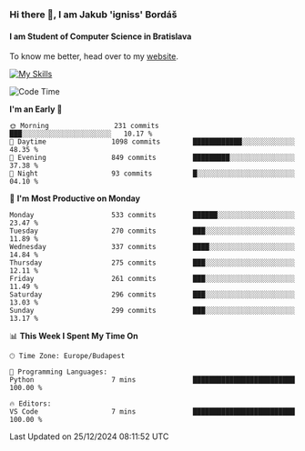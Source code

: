 ### Hi there 👋, I am Jakub 'igniss' Bordáš

#### I am Student of Computer Science in Bratislava
To know me better, head over to my [website](https://bordas.sk).

[![My Skills](https://skillicons.dev/icons?i=js,html,css,figma,svelte,java,kotlin,python,postgresql,typescript,nest,nodejs)](https://bordas.sk)


<!--START_SECTION:waka-->
![Code Time](http://img.shields.io/badge/Code%20Time-1%2C612%20hrs%2033%20mins-blue)

**I'm an Early 🐤** 

```text
🌞 Morning                231 commits         ███░░░░░░░░░░░░░░░░░░░░░░   10.17 % 
🌆 Daytime                1098 commits        ████████████░░░░░░░░░░░░░   48.35 % 
🌃 Evening                849 commits         █████████░░░░░░░░░░░░░░░░   37.38 % 
🌙 Night                  93 commits          █░░░░░░░░░░░░░░░░░░░░░░░░   04.10 % 
```
📅 **I'm Most Productive on Monday** 

```text
Monday                   533 commits         ██████░░░░░░░░░░░░░░░░░░░   23.47 % 
Tuesday                  270 commits         ███░░░░░░░░░░░░░░░░░░░░░░   11.89 % 
Wednesday                337 commits         ████░░░░░░░░░░░░░░░░░░░░░   14.84 % 
Thursday                 275 commits         ███░░░░░░░░░░░░░░░░░░░░░░   12.11 % 
Friday                   261 commits         ███░░░░░░░░░░░░░░░░░░░░░░   11.49 % 
Saturday                 296 commits         ███░░░░░░░░░░░░░░░░░░░░░░   13.03 % 
Sunday                   299 commits         ███░░░░░░░░░░░░░░░░░░░░░░   13.17 % 
```


📊 **This Week I Spent My Time On** 

```text
🕑︎ Time Zone: Europe/Budapest

💬 Programming Languages: 
Python                   7 mins              █████████████████████████   100.00 % 

🔥 Editors: 
VS Code                  7 mins              █████████████████████████   100.00 % 
```


 Last Updated on 25/12/2024 08:11:52 UTC
<!--END_SECTION:waka-->
